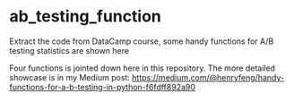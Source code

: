# ab_testing_function
Extract the code from DataCamp course, some handy functions for A/B testing statistics are shown here

Four functions is jointed down here in this repository. The more detailed showcase is in my Medium post: https://medium.com/@henryfeng/handy-functions-for-a-b-testing-in-python-f6fdff892a90
